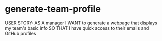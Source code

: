 # generate-team-profile
USER STORY: AS A manager I WANT to generate a webpage that displays my team's basic info SO THAT I have quick access to their emails and GitHub profiles
